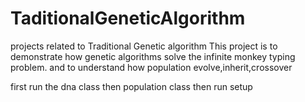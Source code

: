 # TaditionalGeneticAlgorithm
projects related to Traditional Genetic algorithm
This project is to demonstrate how genetic algorithms solve the infinite monkey typing problem.
and to understand how population evolve,inherit,crossover

first run the dna class
then population class
then run setup
